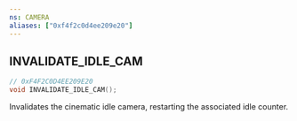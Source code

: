 ```yaml
---
ns: CAMERA
aliases: ["0xf4f2c0d4ee209e20"]
---
```

## INVALIDATE_IDLE_CAM

```c
// 0xF4F2C0D4EE209E20
void INVALIDATE_IDLE_CAM();
```

Invalidates the cinematic idle camera, restarting the associated idle counter.

